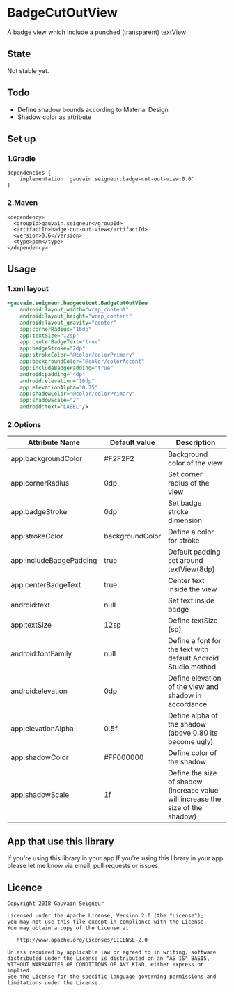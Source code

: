 # BadgeCutOutView
A badge view which include a punched (transparent) textView

## State
Not stable yet.

## Todo
* Define shadow bounds according to Material Design 
* Shadow color as attribute

## Set up
### 1.Gradle 
```
dependencies {
    implementation 'gauvain.seigneur:badge-cut-out-view:0.6'
}
```
### 2.Maven
```
<dependency>
  <groupId>gauvain.seigneur</groupId>
  <artifactId>badge-cut-out-view</artifactId>
  <version>0.6</version>
  <type>pom</type>
</dependency>
```
## Usage
### 1.xml layout 
```xml
<gauvain.seigneur.badgecutout.BadgeCutOutView
    android:layout_width="wrap_content"
    android:layout_height="wrap_content"
    android:layout_gravity="center"
    app:cornerRadius="16dp"
    app:textSize="12sp"
    app:centerBadgeText="true"
    app:badgeStroke="2dp"
    app:strokeColor="@color/colorPrimary"
    app:backgroundColor="@color/colorAccent"
    app:includeBadgePadding="true"
    android:padding="4dp"
    android:elevation="16dp"
    app:elevationAlpha="0.75"
    app:shadowColor="@color/colorPrimary"
    app:shadowScale="2"
    android:text="LABEL"/>
```
### 2.Options 
| Attribute Name| Default value | Description  |
| ------------- | ------------- | -------------|
| app:backgroundColor|#F2F2F2|Background color of the view|
| app:cornerRadius|0dp|Set corner radius of the view|
| app:badgeStroke|0dp|Set badge stroke dimension|
| app:strokeColor|backgroundColor|Define a color for stroke |
| app:includeBadgePadding|true|Default padding set around textView(8dp)|
| app:centerBadgeText|true|Center text inside the view|
| android:text|null|Set text inside badge|
| app:textSize|12sp|Define textSize (sp)|
| android:fontFamily|null|Define a font for the text with default Android Studio method|
| android:elevation|0dp|Define elevation of the view and shadow in accordance|
| app:elevationAlpha|0.5f|Define alpha of the shadow (above 0.80 its become ugly)|
| app:shadowColor|#FF000000|Define color of the shadow|
| app:shadowScale|1f|Define the size of shadow (increase value will increase the size of the shadow)|

## App that use this library
If you're using this library in your app If you're using this library in your app please let me know via email, pull requests or issues.

## Licence
```
Copyright 2018 Gauvain Seigneur

Licensed under the Apache License, Version 2.0 (the "License");
you may not use this file except in compliance with the License.
You may obtain a copy of the License at

   http://www.apache.org/licenses/LICENSE-2.0

Unless required by applicable law or agreed to in writing, software
distributed under the License is distributed on an "AS IS" BASIS,
WITHOUT WARRANTIES OR CONDITIONS OF ANY KIND, either express or implied.
See the License for the specific language governing permissions and
limitations under the License.
```